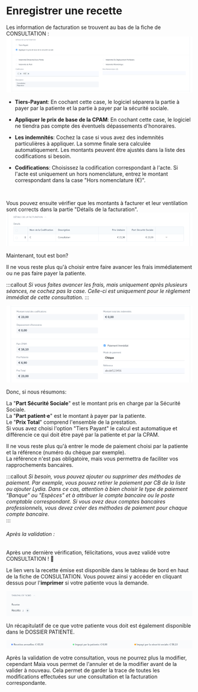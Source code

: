 # Enregistrer une recette

Les information de facturation se trouvent au bas de la fiche de CONSULTATION :  
![Facturation](/content/maia/first_steps/new_invoice/facturation.png)
<br>

- **Tiers-Payant**: En cochant cette case, le logiciel séparera la partie à payer par la patiente et la partie à payer par la sécurité sociale.

- **Appliquer le prix de base de la CPAM**: En cochant cette case, le logiciel ne tiendra pas compte des éventuels dépassements d'honoraires.

- **Les indemnités**: Cochez la case si vous avez des indemnités particulières à appliquer. La somme finale sera calculée automatiquement. Les montants peuvent être ajustés dans la liste des codifications si besoin.

- **Codifications**: Choisissez la codification correspondant à l'acte. Si l'acte est uniquement un hors nomenclature, entrez le montant correspondant dans la case "Hors nomenclature (€)".  

<br>

Vous pouvez ensuite vérifier que les montants à facturer et leur ventilation sont corrects dans la partie "Détails de la facturation".  
![Détails de la facturation](/content/maia/first_steps/new_invoice/facturation1.png)


Maintenant, tout est bon?  

Il ne vous reste plus qu'à choisir entre faire avancer les frais immédiatement ou ne pas faire payer la patiente.

:::callout
*Si vous faites avancer les frais, mais uniquement après plusieurs séances, ne cochez pas la case. Celle-ci est uniquement pour le règlement immédiat de cette consultation.*
:::

![Facturation 2](/content/maia/first_steps/new_invoice/facturation2.png)
<br>

Donc, si nous résumons:

La "**Part Sécurité Sociale**" est le montant pris en charge par la Sécurité Sociale.  
La "**Part patient·e**" est le montant à payer par la patiente.  
Le "**Prix Total**" comprend l'ensemble de la prestation.  
Si vous avez choisi l'option "Tiers Payant" le calcul est automatique et différencie ce qui doit être payé par la patiente et par la CPAM.

Il ne vous reste plus qu'à entrer le mode de paiement choisi par la patiente et la référence (numéro du chèque par exemple).  
La référence n'est pas obligatoire, mais vous permettra de faciliter vos rapprochements bancaires.  

:::callout
*Si besoin, vous pouvez ajouter ou supprimer des méthodes de paiement. Par exemple, vous pouvez retirer le paiement par CB de la liste ou ajouter Lydia. Dans ce cas, attention à bien choisir le type de paiement "Banque" ou "Espèces" et à attribuer le compte bancaire ou le poste comptable correspondant. Si vous avez deux comptes bancaires professionnels, vous devez créer des méthodes de paiement pour chaque compte bancaire.*  
:::

###### Après la validation :

Après une dernière vérification, félicitations, vous avez validé votre CONSULTATION ! 👏   

Le lien vers la recette émise est disponible dans le tableau de bord en haut de la fiche de CONSULTATION. Vous pouvez ainsi y accéder en cliquant dessus pour l'**imprimer** si votre patiente vous la demande.  

![Numéro de Facture](/content/maia/first_steps/new_invoice/facturation3.png)
<br>

Un récapitulatif de ce que votre patiente vous doit est également disponible dans le DOSSIER PATIENTE.  

![Récapitulatif de Facture](/content/maia/first_steps/new_invoice/facturation4.png)
<br>

Après la validation de votre consultation, vous ne pourrez plus la modifier, cependant Maia vous permet de l'annuler et de la modifier avant de la valider à nouveau.
Cela permet de garder la trace de toutes les modifications effectuées sur une consultation et la facturation correspondante.  